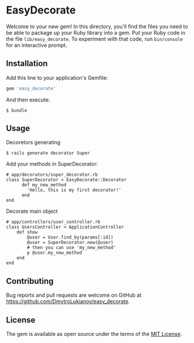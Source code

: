 # EasyDecorate

Welcome to your new gem! In this directory, you'll find the files you need to be able to package up your Ruby library into a gem. Put your Ruby code in the file `lib/easy_decorate`. To experiment with that code, run `bin/console` for an interactive prompt.

## Installation

Add this line to your application's Gemfile:

```ruby
gem 'easy_decorate'
```

And then execute:

    $ bundle

## Usage
Decoretors generating

    $ rails generate decorator Super

Add your methods in SuperDecorator:

    # app/decorators/super_decorator.rb
    class SuperDecorator < EasyDecorate::Decorator
          def my_new_method
            'Hello, this is my first decorator!'
          end
    end
    
Decorate main object

    # app/controllers/user_controller.rb
    class UsersController < ApplicationController
        def show
            @user = User.find_by(params[:id])
            @user = SuperDecorator.new(@user)
            # then you can use 'my_new_method'
            p @user.my_new_method
        end
    end

## Contributing

Bug reports and pull requests are welcome on GitHub at https://github.com/DmytroLukianov/easy_decorate.


## License

The gem is available as open source under the terms of the [MIT License](http://opensource.org/licenses/MIT).
